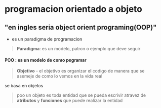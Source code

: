 # programacion orientado a objeto
## "en ingles seria object orient programing(OOP)"
- es un paradigma de programacion
>**Paradigma**: es un modelo, patron o ejemplo que deve seguir
#### POO : es un modelo de como pogramar
>**Objetivo** - el objetivo es organizar el codigo de manera que se asemeje de como lo vemos en la vida real 

se basa en objetos 

>poo un objeto es toda entidad  que se pueda escrivir atravez de **atributos** y **funciones** que puede realizar la entidad